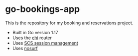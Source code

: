 # go-bookings-app

This is the repository for my booking and reservations project.

- Built in Go version 1.17
- Uses the [chi](https://github.com/go-chi/chi) router
- Uses [SCS session management](https://github.com/alexedwards/scs)
- Uses [nosurf](https://github.com/justinas/nosurf)

